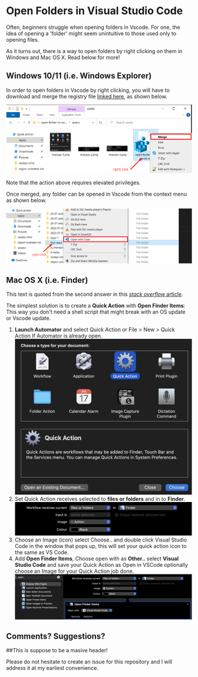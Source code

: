 # Open Folders in Visual Studio Code

Often, beginners struggle when opening folders in Vscode. For one, the idea of opening a 'folder' might seem unintuitive to those used only to opening files.

As it turns out, there is a way to open folders by right clicking on them in Windows and Mac OS X. Read below for more!

## Windows 10/11 (i.e. Windows Explorer)

In order to open folders in Vscode by right clicking, you will have to download and merge the registry file [linked here](./assets/open-folder-in-vscode.reg), as shown below.

![Merge registry file](./assets/windows-1.png)

Note that the action above requires elevated privileges.

Once merged, any folder can be opened in Vscode from the context menu as shown below.

![Open folder in Vscode in Explorer](./assets/windows-2.png)

## Mac OS X (i.e. Finder)

This text is quoted from the second answer in this [_stack overflow_ article](https://stackoverflow.com/questions/64040393/open-a-folder-in-vscode-through-finder-in-macos).

The simplest solution is to create a **Quick Action** with **Open Finder Items**: This way you don't need a shell script that might break with an OS update or Vscode update.

1. **Launch Automator** and select Quick Action or File > New > Quick Action If Automator is already open.
![](./assets/macosx-1.png)
2. Set Quick Action receives selected to **files or folders** and in to **Finder**.
![](./assets/macosx-2.png)
3. Choose an Image (icon) select Choose.. and double click Visual Studio Code in the window that pops up, this will set your quick action icon to the same as VS Code.
4. Add **Open Finder Items**, Choose open with as **Other..** select **Visual Studio Code** and save your Quick Action as Open in VSCode optionally choose an Image for your Quick Action job done.
![](./assets/macosx-3.png)

## Comments? Suggestions?

##This is suppose to be a masive header!

Please do not hesitate to create an issue for this repository and I will address it at my earliest convenience.
